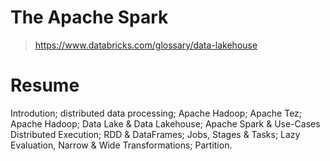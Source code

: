 # The Apache Spark 

> https://www.databricks.com/glossary/data-lakehouse

# Resume

Introdution;
distributed data processing;
Apache Hadoop;
Apache Tez;
Apache Hadoop;
Data Lake & Data Lakehouse;
Apache Spark & Use-Cases
Distributed Execution;
RDD & DataFrames;
Jobs, Stages & Tasks;
Lazy Evaluation, Narrow & Wide Transformations;
Partition.



